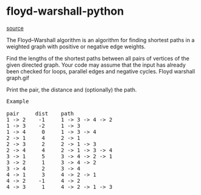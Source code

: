 # floyd-warshall-python
[source](https://rosettacode.org/wiki/Floyd-Warshall_algorithm)

The Floyd–Warshall algorithm is an algorithm for finding shortest paths in a weighted graph with positive or negative edge weights.

Find the lengths of the shortest paths between all pairs of vertices of the given directed graph. Your code may assume that the input has already been checked for loops, parallel edges and negative cycles.
Floyd warshall graph.gif

Print the pair, the distance and (optionally) the path.

<pre>
Example

pair     dist    path
1 -> 2    -1     1 -> 3 -> 4 -> 2
1 -> 3    -2     1 -> 3
1 -> 4     0     1 -> 3 -> 4
2 -> 1     4     2 -> 1
2 -> 3     2     2 -> 1 -> 3
2 -> 4     4     2 -> 1 -> 3 -> 4
3 -> 1     5     3 -> 4 -> 2 -> 1
3 -> 2     1     3 -> 4 -> 2
3 -> 4     2     3 -> 4
4 -> 1     3     4 -> 2 -> 1
4 -> 2    -1     4 -> 2
4 -> 3     1     4 -> 2 -> 1 -> 3
</pre>

